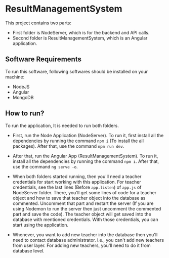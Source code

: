 # ResultManagementSystem

This project contains two parts:
 * First folder is NodeServer, which is for the backend and API calls.
 * Second folder is ResultManagementSystem, which is an Angular application.

## Software Requirements
To run this software, following softwares should be installed on your machine:
* NodeJS
* Angular
* MongoDB

## How to run?

To run the application, It is needed to run both folders.  

* First, run the Node Application (NodeServer). To run it, first install all the dependencies by running the command `npm i` (To install the all packages). After that, use the command `npm run dev`.

* After that, run the Angular App (ResultManagementSystem). To run it, install all the dependencies by running the command `npm i`. After that, use the command `ng serve -o`.

* When both folders started running, then you'll need a teacher credentials for start working with this application. For teacher credentials, see the last lines (Before `app.listen`) of `app.js` of NodeServer folder. There, you'll get some lines of code for a teacher object and how to save that teacher object into the database as commented. Uncomment that part and restart the server (If you are using Nodemon to run the server then just uncomment the commented part and save the code). The teacher object will get saved into the database with mentioned credentials. With those credentials, you can start using the application.

* Whenever, you want to add new teacher into the database then you'll need to contact database administrator. i.e., you can't add new teachers from user layer. For adding new teachers, you'll need to do it from database level. 